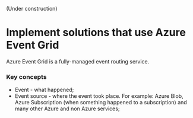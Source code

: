 (Under construction)
# Implement solutions that use Azure Event Grid
Azure Event Grid is a fully-managed event routing service.

### Key concepts
* Event - what happened;
* Event source - where the event took place. For example: Azure Blob, Azure Subscription (when something happened to a subscription) and many other Azure and non Azure services;

